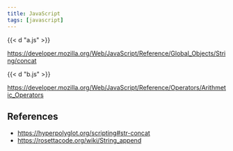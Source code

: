 ```yaml
---
title: JavaScript
tags: [javascript]
---
```


{{< d "a.js" >}}

<https://developer.mozilla.org/Web/JavaScript/Reference/Global_Objects/String/concat>

{{< d "b.js" >}}

<https://developer.mozilla.org/Web/JavaScript/Reference/Operators/Arithmetic_Operators>

## References

- <https://hyperpolyglot.org/scripting#str-concat>
- <https://rosettacode.org/wiki/String_append>
